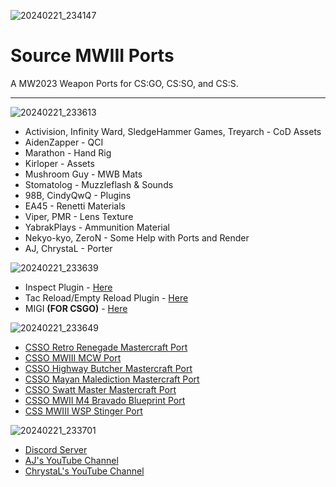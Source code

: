 

![20240221_234147](https://github.com/chrystal42/Source-MWIII-Ports/assets/117550504/4bf66d2e-1e9e-460c-be21-5b823917fd16)
# Source MWIII Ports

A MW2023 Weapon Ports for CS:GO, CS:SO, and CS:S.

---

![20240221_233613](https://github.com/chrystal42/Source-MWIII-Ports/assets/117550504/65db2a2e-8d56-4264-ae2a-0b62dcdd7823)
- Activision, Infinity Ward, SledgeHammer Games, Treyarch - CoD Assets
- AidenZapper - QCI
- Marathon - Hand Rig
- Kirloper - Assets
- Mushroom Guy - MWB Mats
- Stomatolog - Muzzleflash & Sounds
- 98B, CindyQwQ - Plugins
- EA45 - Renetti Materials
- Viper, PMR - Lens Texture
- YabrakPlays - Ammunition Material
- Nekyo-kyo, ZeroN - Some Help with Ports and Render
- AJ, ChrystaL - Porter

![20240221_233639](https://github.com/chrystal42/Source-MWIII-Ports/assets/117550504/74aa2b69-c043-4fae-bf4e-6fab911be5f1)
- Inspect Plugin - [Here](https://youtu.be/b19fUunoKbI?si=J1_R93pw54zSXxuw)
- Tac Reload/Empty Reload Plugin - [Here](https://drive.google.com/file/d/12aHkhulCaZLIfYGat2KvmFCLhTx0_YSI/view)
- MIGI __(FOR CSGO)__ - [Here](https://www.youtube.com/redirect?event=video_description&redir_token=QUFFLUhqbTdzUVd3LTNLM3VEUlQ0WC15T3BWRlVvQ2xJQXxBQ3Jtc0trOEJrdjJzcDJGa3FvVWFKWjdpeGJpTTdzUFRNS0g3LW5uUkxYdFFLTTQtNUxCUlZ5T0trNVhva1hjZmZIczJNME8yTVFCNXNNVE1NWGtvcHQzcmtRbXFFVE1kRUNzaXRFS2hiTVRUUmlSMGVtcGdzYw&q=https%3A%2F%2Fgithub.com%2FZooLSmith%2FMIGI3%2Fraw%2Fmain%2Fmigi.exe&v=3GU0Ws8_CRg)

![20240221_233649](https://github.com/chrystal42/Source-MWIII-Ports/assets/117550504/31a39dc7-5d10-4ba9-8ba8-64b22b9ca99d)

- [CSSO Retro Renegade Mastercraft Port](https://youtu.be/VtkqLDLHasg?si=VyxISVmRvXP1dMcO)
- [CSSO MWIII MCW Port](https://youtu.be/g-2PuZ7jWrA?si=3JTsDpI2W6w9eVtk)
- [CSSO Highway Butcher Mastercraft Port](https://youtu.be/plyxbfeXJh0?si=wxat_m8MOJwSlhdd)
- [CSSO Mayan Malediction Mastercraft Port](https://youtu.be/8ZeyXB9DEao?si=vVRvLVZjnY0NJ2cB)
- [CSSO Swatt Master Mastercraft Port](https://youtu.be/s7kE4UwB91E?si=35z-3MTDGXj4Qu03)
- [CSSO MWII M4 Bravado Blueprint Port](https://youtu.be/XSZBPoRfhRo?si=tGuMKhalv0abP4ns)
- [CSS MWIII WSP Stinger Port](https://youtu.be/FOw4uOrJ4_I?si=Y71Uadu_xPE9tQy6)

![20240221_233701](https://github.com/chrystal42/Source-MWIII-Ports/assets/117550504/411248f1-44d4-4121-ba2d-b4688589a939)
- [Discord Server](https://discord.com/invite/MQ6nUBZAxH)
- [AJ's YouTube Channel](https://youtube.com/@aj.semodel?si=YEJtDsz2E5KfqmSu)
- [ChrystaL's YouTube Channel](https://youtube.com/@chry7?si=ufy65GJBm8umwGm0)

